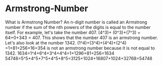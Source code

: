 # Armstrong-Number
What is Armstrong Number? An n-digit number is called an Armstrong number if the sum of the nth powers of the digits is equal to the number itself.  For example, let's take the number 407. (4^3)+ (0^3)+(7^3) = 64+0+343 = 407. This shows that the number 407 is an armstrong number.  Let's also look at the number 1342. (1^4)+(3^4)+(4^4)+(2^4) =1+81+256+16=354 is not an armstrong number because it is not equal to 1342.  1634=1^4+6^4+3^4+4^4=1+1296+81+256=1634  54748=5^5+4^5+7^5+4^5+8^5=3125+1024+16807+1024+32768=54748
